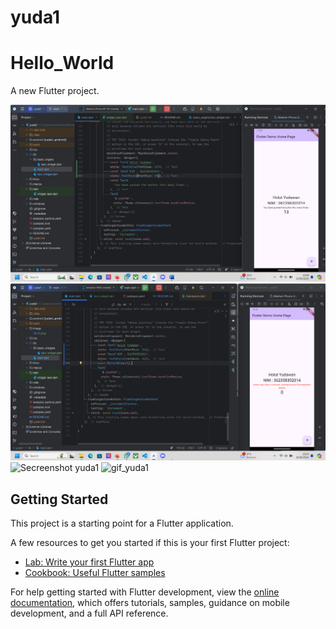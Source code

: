 # yuda1

# Hello_World

A new Flutter project.

![Secreenshot yuda1](image/01.png)
![Secreenshot yuda1](image/02.png)
![Secreenshot yuda1](image/03.png)
![gif_yuda1](./images/tudas.gif)

## Getting Started

This project is a starting point for a Flutter application.

A few resources to get you started if this is your first Flutter project:

- [Lab: Write your first Flutter app](https://docs.flutter.dev/get-started/codelab)
- [Cookbook: Useful Flutter samples](https://docs.flutter.dev/cookbook)

For help getting started with Flutter development, view the
[online documentation](https://docs.flutter.dev/), which offers tutorials,
samples, guidance on mobile development, and a full API reference.
